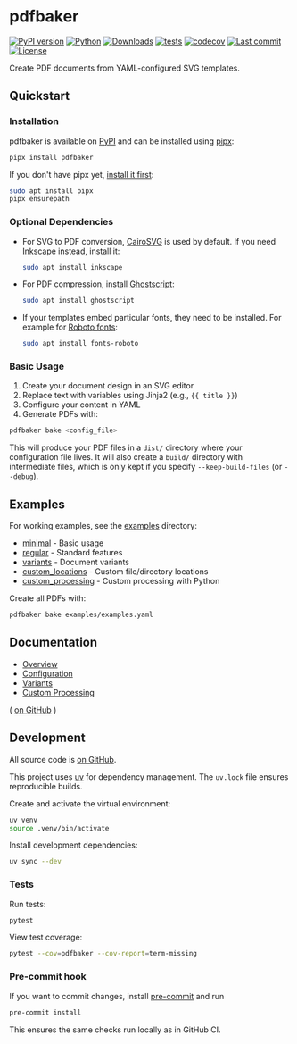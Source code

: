 # pdfbaker

[![PyPI version](https://img.shields.io/pypi/v/pdfbaker?color=blue)](https://pypi.org/project/pdfbaker/)
[![Python](https://img.shields.io/python/required-version-toml?color=blue&tomlFilePath=https%3A%2F%2Fraw.githubusercontent.com%2Fpythonnz%2Fpdfbaker%2Fmain%2Fpyproject.toml)](https://github.com/pythonnz/pdfbaker/blob/main/pyproject.toml)
[![Downloads](https://img.shields.io/pypi/dw/pdfbaker?color=blue)](https://pypistats.org/packages/pdfbaker)
[![tests](https://github.com/pythonnz/pdfbaker/actions/workflows/tests.yaml/badge.svg)](https://github.com/pythonnz/pdfbaker/actions/workflows/tests.yaml)
[![codecov](https://img.shields.io/codecov/c/github/pythonnz/pdfbaker)](https://codecov.io/gh/pythonnz/pdfbaker)
[![Last commit](https://img.shields.io/github/last-commit/pythonnz/pdfbaker?color=lightgrey)](https://github.com/pythonnz/pdfbaker/commits/main)
[![License](https://img.shields.io/github/license/pythonnz/pdfbaker?color=lightgrey)](https://github.com/pythonnz/pdfbaker/blob/main/LICENSE)

Create PDF documents from YAML-configured SVG templates.

## Quickstart

### Installation

pdfbaker is available on [PyPI](https://pypi.org/project/pdfbaker/) and can be installed
using [pipx](https://github.com/pypa/pipx):

```bash
pipx install pdfbaker
```

If you don't have pipx yet,
[install it first](https://pipx.pypa.io/latest/installation/):

```bash
sudo apt install pipx
pipx ensurepath
```

### Optional Dependencies

- For SVG to PDF conversion, [CairoSVG](https://cairosvg.org/) is used by default. If
  you need [Inkscape](https://inkscape.org/) instead, install it:

  ```bash
  sudo apt install inkscape
  ```

- For PDF compression, install [Ghostscript](https://www.ghostscript.com/):

  ```bash
  sudo apt install ghostscript
  ```

- If your templates embed particular fonts, they need to be installed. For example for
  [Roboto fonts](https://fonts.google.com/specimen/Roboto):
  ```bash
  sudo apt install fonts-roboto
  ```

### Basic Usage

1. Create your document design in an SVG editor
2. Replace text with variables using Jinja2 (e.g., `{{ title }}`)
3. Configure your content in YAML
4. Generate PDFs with:

```bash
pdfbaker bake <config_file>
```

This will produce your PDF files in a `dist/` directory where your configuration file
lives. It will also create a `build/` directory with intermediate files, which is only
kept if you specify `--keep-build-files` (or `--debug`).

## Examples

For working examples, see the [examples](examples) directory:

- [minimal](examples/minimal) - Basic usage
- [regular](examples/regular) - Standard features
- [variants](examples/variants) - Document variants
- [custom_locations](examples/custom_locations) - Custom file/directory locations
- [custom_processing](examples/custom_processing) - Custom processing with Python

Create all PDFs with:

```bash
pdfbaker bake examples/examples.yaml
```

## Documentation

- [Overview](docs/overview.md)
- [Configuration](docs/configuration.md)
- [Variants](docs/variants.md)
- [Custom Processing](docs/custom_processing.md)

( [on GitHub](https://github.com/pythonnz/pdfbaker/tree/main/docs) )

## Development

All source code is [on GitHub](https://github.com/pythonnz/pdfbaker).

This project uses [uv](https://github.com/astral-sh/uv) for dependency management. The
`uv.lock` file ensures reproducible builds.

Create and activate the virtual environment:

```bash
uv venv
source .venv/bin/activate
```

Install development dependencies:

```bash
uv sync --dev
```

### Tests

Run tests:

```bash
pytest
```

View test coverage:

```bash
pytest --cov=pdfbaker --cov-report=term-missing
```

### Pre-commit hook

If you want to commit changes, install [pre-commit](https://pre-commit.com) and run

```bash
pre-commit install
```

This ensures the same checks run locally as in GitHub CI.
